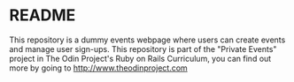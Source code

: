 # README

This repository is a dummy events webpage where users can create events and manage user sign-ups.
This repository is part of the "Private Events" project in The Odin Project's Ruby on Rails Curriculum, you can find out more by going to http://www.theodinproject.com
